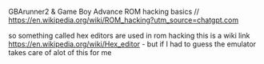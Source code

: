GBArunner2 & Game Boy Advance ROM hacking basics // https://en.wikipedia.org/wiki/ROM_hacking?utm_source=chatgpt.com

so something called hex editors are used in rom hacking this is a wiki link https://en.wikipedia.org/wiki/Hex_editor
    - but if I had to guess the emulator takes care of alot of this for me

